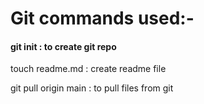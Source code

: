 # Git commands used:-

#### git init : to create git repo ####

touch readme.md : create readme file

git pull origin main : to pull files from git

